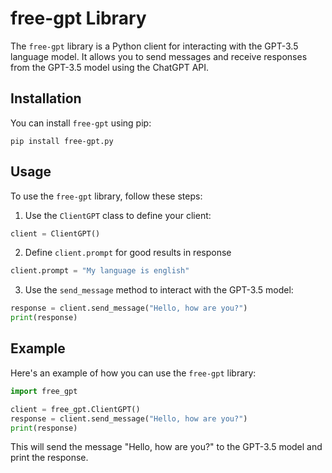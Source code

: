 # free-gpt Library

The `free-gpt` library is a Python client for interacting with the GPT-3.5 language model. It allows you to send messages and receive responses from the GPT-3.5 model using the ChatGPT API.

## Installation

You can install `free-gpt` using pip:

```
pip install free-gpt.py
```

## Usage

To use the `free-gpt` library, follow these steps:

1. Use the `ClientGPT` class to define your client:
```python
client = ClientGPT()
```

2. Define `client.prompt` for good results in response
```python
client.prompt = "My language is english"
```

3. Use the `send_message` method to interact with the GPT-3.5 model:
```python
response = client.send_message("Hello, how are you?")
print(response)
```

## Example

Here's an example of how you can use the `free-gpt` library:

```python
import free_gpt

client = free_gpt.ClientGPT()
response = client.send_message("Hello, how are you?")
print(response)
```

This will send the message "Hello, how are you?" to the GPT-3.5 model and print the response.
